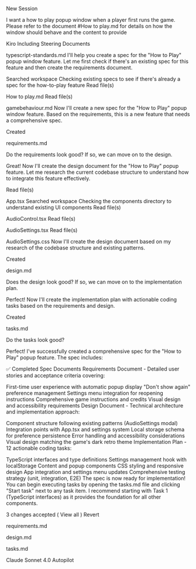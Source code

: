 New Session





I want a how to play popup window when a player first runs the game. Please refer to the document #How to play.md for details on how the window should behave and the content to provide

Kiro
Including Steering Documents

typescript-standards.md
I'll help you create a spec for the "How to Play" popup window feature. Let me first check if there's an existing spec for this feature and then create the requirements document.

Searched workspace
Checking existing specs to see if there's already a spec for the how-to-play feature
Read file(s)

How to play.md
Read file(s)

gamebehaviour.md
Now I'll create a new spec for the "How to Play" popup window feature. Based on the requirements, this is a new feature that needs a comprehensive spec.

Created

requirements.md


Do the requirements look good? If so, we can move on to the design.

Great! Now I'll create the design document for the "How to Play" popup feature. Let me research the current codebase structure to understand how to integrate this feature effectively.

Read file(s)

App.tsx
Searched workspace
Checking the components directory to understand existing UI components
Read file(s)

AudioControl.tsx
Read file(s)

AudioSettings.tsx
Read file(s)

AudioSettings.css
Now I'll create the design document based on my research of the codebase structure and existing patterns.

Created

design.md


Does the design look good? If so, we can move on to the implementation plan.

Perfect! Now I'll create the implementation plan with actionable coding tasks based on the requirements and design.

Created

tasks.md


Do the tasks look good?

Perfect! I've successfully created a comprehensive spec for the "How to Play" popup feature. The spec includes:

✅ Completed Spec Documents
Requirements Document - Detailed user stories and acceptance criteria covering:

First-time user experience with automatic popup display
"Don't show again" preference management
Settings menu integration for reopening instructions
Comprehensive game instructions and credits
Visual design and accessibility requirements
Design Document - Technical architecture and implementation approach:

Component structure following existing patterns (AudioSettings modal)
Integration points with App.tsx and settings system
Local storage schema for preference persistence
Error handling and accessibility considerations
Visual design matching the game's dark retro theme
Implementation Plan - 12 actionable coding tasks:

TypeScript interfaces and type definitions
Settings management hook with localStorage
Content and popup components
CSS styling and responsive design
App integration and settings menu updates
Comprehensive testing strategy (unit, integration, E2E)
The spec is now ready for implementation! You can begin executing tasks by opening the tasks.md file and clicking "Start task" next to any task item. I recommend starting with Task 1 (TypeScript interfaces) as it provides the foundation for all other components.


3 changes accepted
(
View all
)
Revert


requirements.md

design.md

tasks.md






Claude Sonnet 4.0
Autopilot
